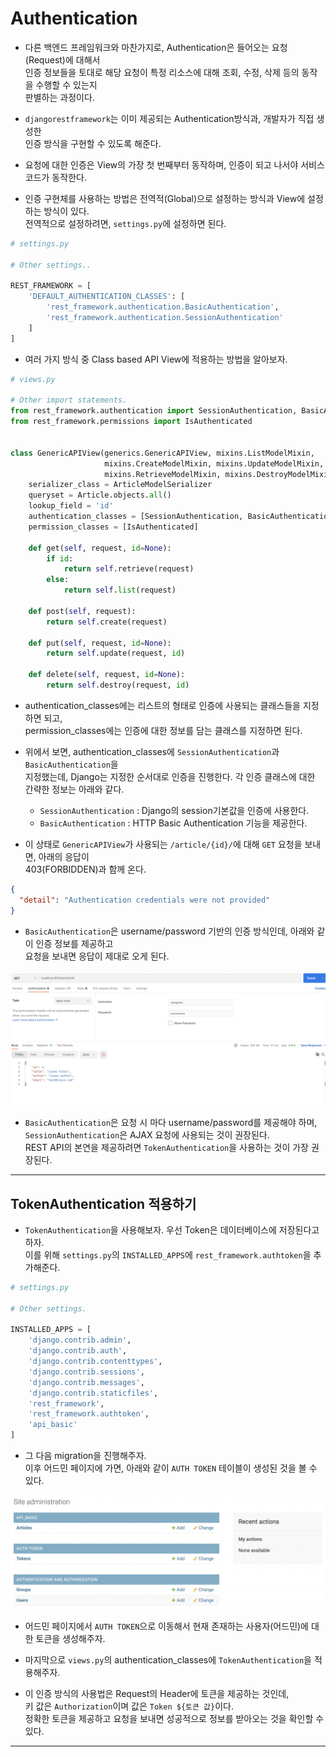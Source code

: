 # Authentication

- 다른 백엔드 프레임워크와 마찬가지로, Authentication은 들어오는 요청(Request)에 대해서  
  인증 정보들을 토대로 해당 요청이 특정 리소스에 대해 조회, 수정, 삭제 등의 동작을 수행할 수 있는지  
  판별하는 과정이다.

- `djangorestframework`는 이미 제공되는 Authentication방식과, 개발자가 직접 생성한  
  인증 방식을 구현할 수 있도록 해준다.

- 요청에 대한 인증은 View의 가장 첫 번째부터 동작하며, 인증이 되고 나서야 서비스 코드가 동작한다.

- 인증 구현체를 사용하는 방법은 전역적(Global)으로 설정하는 방식과 View에 설정하는 방식이 있다.  
  전역적으로 설정하려면, `settings.py`에 설정하면 된다.

```py
# settings.py

# Other settings..

REST_FRAMEWORK = [
    'DEFAULT_AUTHENTICATION_CLASSES': [
        'rest_framework.authentication.BasicAuthentication',
        'rest_framework.authentication.SessionAuthentication'
    ]
]
```

- 여러 가지 방식 중 Class based API View에 적용하는 방법을 알아보자.

```py
# views.py

# Other import statements.
from rest_framework.authentication import SessionAuthentication, BasicAuthentication
from rest_framework.permissions import IsAuthenticated


class GenericAPIView(generics.GenericAPIView, mixins.ListModelMixin,
                     mixins.CreateModelMixin, mixins.UpdateModelMixin,
                     mixins.RetrieveModelMixin, mixins.DestroyModelMixin):
    serializer_class = ArticleModelSerializer
    queryset = Article.objects.all()
    lookup_field = 'id'
    authentication_classes = [SessionAuthentication, BasicAuthentication]
    permission_classes = [IsAuthenticated]

    def get(self, request, id=None):
        if id:
            return self.retrieve(request)
        else:
            return self.list(request)

    def post(self, request):
        return self.create(request)

    def put(self, request, id=None):
        return self.update(request, id)

    def delete(self, request, id=None):
        return self.destroy(request, id)
```

- authentication_classes에는 리스트의 형태로 인증에 사용되는 클래스들을 지정하면 되고,  
  permission_classes에는 인증에 대한 정보를 담는 클래스를 지정하면 된다.

* 위에서 보면, authentication_classes에 `SessionAuthentication`과 `BasicAuthentication`을  
  지정했는데, Django는 지정한 순서대로 인증을 진행한다. 각 인증 클래스에 대한 간략한 정보는 아래와 같다.

  - `SessionAuthentication` : Django의 session기본값을 인증에 사용한다.
  - `BasicAuthentication` : HTTP Basic Authentication 기능을 제공한다.

- 이 상태로 `GenericAPIView`가 사용되는 `/article/{id}/`에 대해 `GET` 요청을 보내면, 아래의 응답이  
  403(FORBIDDEN)과 함께 온다.

```json
{
  "detail": "Authentication credentials were not provided"
}
```

- `BasicAuthentication`은 username/password 기반의 인증 방식인데, 아래와 같이 인증 정보를 제공하고  
  요청을 보내면 응답이 제대로 오게 된다.

![picture 1](../../images/0140aa6ad99d2bbe1a6e9890bf318acd2fb7d1b82e3cc621aef95d9c9f279862.png)

- `BasicAuthentication`은 요청 시 마다 username/password를 제공해야 하며,  
  `SessionAuthentication`은 AJAX 요청에 사용되는 것이 권장된다.  
  REST API의 본연을 제공하려면 `TokenAuthentication`을 사용하는 것이 가장 권장된다.

<hr/>

<h2>TokenAuthentication 적용하기</h2>

- `TokenAuthentication`을 사용해보자. 우선 Token은 데이터베이스에 저장된다고 하자.  
  이를 위해 `settings.py`의 `INSTALLED_APPS`에 `rest_framework.authtoken`을 추가해준다.

```py
# settings.py

# Other settings.

INSTALLED_APPS = [
    'django.contrib.admin',
    'django.contrib.auth',
    'django.contrib.contenttypes',
    'django.contrib.sessions',
    'django.contrib.messages',
    'django.contrib.staticfiles',
    'rest_framework',
    'rest_framework.authtoken',
    'api_basic'
]
```

- 그 다음 migration을 진행해주자.  
  이후 어드민 페이지에 가면, 아래와 같이 `AUTH TOKEN` 테이블이 생성된 것을 볼 수 있다.

![picture 2](../../images/bb0463b57113efe565f76bd5cd788c3bf78c98b7c66be56e35c17ffc43a7c40f.png)

- 어드민 페이지에서 `AUTH TOKEN`으로 이동해서 현재 존재하는 사용자(어드민)에 대한 토큰을 생성해주자.

* 마지막으로 `views.py`의 authentication_classes에 `TokenAuthentication`을 적용해주자.

* 이 인증 방식의 사용법은 Request의 Header에 토큰을 제공하는 것인데,  
  키 값은 `Authorization`이며 값은 `Token ${토큰 값}`이다.  
  정확한 토큰을 제공하고 요청을 보내면 성공적으로 정보를 받아오는 것을 확인할 수 있다.

<hr/>
